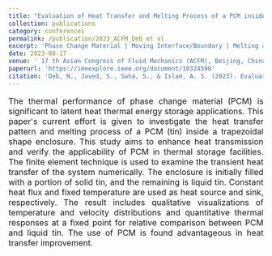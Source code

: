 ```yaml
---
title: "Evaluation of Heat Transfer and Melting Process of a PCM inside a Trapezoidal Shaped Enclosure"
collection: publications
category: conferences
permalink: /publication/2023_ACFM_Deb et al
excerpt: 'Phase Change Material | Moving Interface/Boundary | Melting and Convection'
date: 2023-08-17
venue: ' 17 th Asian Congress of Fluid Mechanics (ACFM), Beijing, China'
paperurl: 'https://ieeexplore.ieee.org/document/10324590'
citation: 'Deb, N., Javed, S., Saha, S., & Islam, A. S. (2023). Evaluation of heat transfer and melting process of a PCM inside a trapezoidal shape enclosure.'
---
```


<p style="text-align: justify; font-size: 16px">The thermal performance of phase change material (PCM) is significant to latent heat thermal energy storage applications. This paper's current effort is given to investigate the heat transfer pattern and melting process of a PCM (tin) inside a trapezoidal shape enclosure. This study aims to enhance heat transmission and verify the applicability of PCM in thermal storage facilities. The finite element technique is used to examine the transient heat transfer of the system numerically. The enclosure is initially filled with a portion of solid tin, and the remaining is liquid tin. Constant heat flux and fixed temperature are used as heat source and sink, respectively. The result includes qualitative visualizations of temperature and velocity distributions and quantitative thermal responses at a fixed point for relative comparison between PCM and liquid tin. The use of PCM is found advantageous in heat transfer improvement.</p>